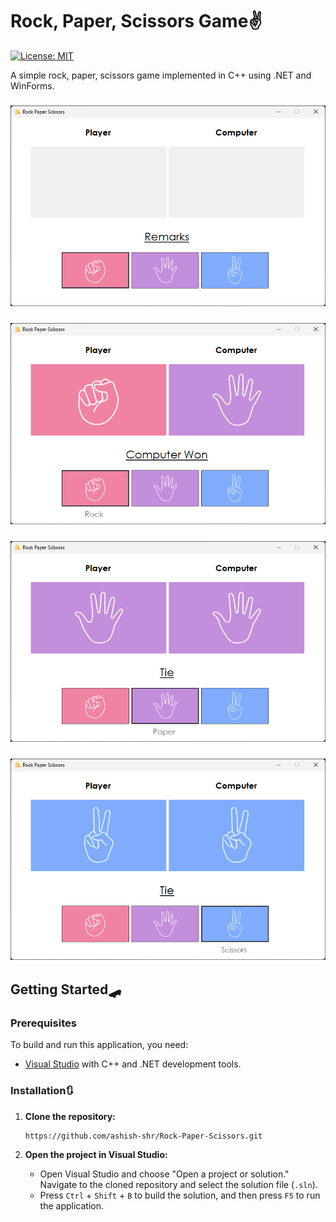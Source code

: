 # Rock, Paper, Scissors Game✌️

[![License: MIT](https://img.shields.io/badge/License-MIT-yellow.svg)](https://opensource.org/licenses/MIT)

A simple rock, paper, scissors game implemented in C++ using .NET and WinForms.
### <img src="1.png">
### <img src="2.png">
### <img src="3.png">
### <img src="4.png">

## Getting Started🛹

### Prerequisites

To build and run this application, you need:

- [Visual Studio](https://visualstudio.microsoft.com/) with C++ and .NET development tools.

### Installation🔃

1. **Clone the repository:**

   ```bash
   https://github.com/ashish-shr/Rock-Paper-Scissors.git
   ```
1. **Open the project in Visual Studio:**

    - Open Visual Studio and choose "Open a project or solution." Navigate to the cloned repository and select the solution file (`.sln`).
    - Press `Ctrl` + `Shift` + `B` to build the solution, and then press `F5` to run the application.
